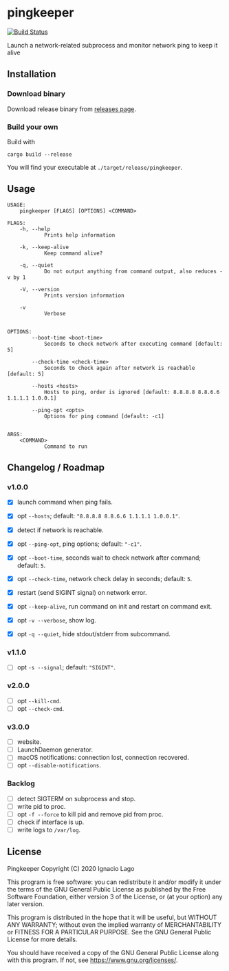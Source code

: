 # pingkeeper

[![Build Status](https://travis-ci.org/ignlg/pingkeeper.svg?branch=master)](https://travis-ci.org/ignlg/pingkeeper)

Launch a network-related subprocess and monitor network ping to keep it alive

## Installation

### Download binary

Download release binary from [releases page](https://github.com/ignlg/pingkeeper/releases).

### Build your own

Build with

```
cargo build --release
```

You will find your executable at `./target/release/pingkeeper`.

## Usage

```
USAGE:
    pingkeeper [FLAGS] [OPTIONS] <COMMAND>

FLAGS:
    -h, --help
            Prints help information

    -k, --keep-alive
            Keep command alive?

    -q, --quiet
            Do not output anything from command output, also reduces -v by 1

    -V, --version
            Prints version information

    -v
            Verbose


OPTIONS:
        --boot-time <boot-time>
            Seconds to check network after executing command [default: 5]

        --check-time <check-time>
            Seconds to check again after network is reachable [default: 5]

        --hosts <hosts>
            Hosts to ping, order is ignored [default: 8.8.8.8 8.8.6.6 1.1.1.1 1.0.0.1]

        --ping-opt <opts>
            Options for ping command [default: -c1]


ARGS:
    <COMMAND>
            Command to run
```

## Changelog / Roadmap

### v1.0.0

- [x] launch command when ping fails.

- [x] opt `--hosts`; default: `"8.8.8.8 8.8.6.6 1.1.1.1 1.0.0.1"`.
- [x] detect if network is reachable.
- [x] opt `--ping-opt`, ping options; default: `"-c1"`.

- [x] opt `--boot-time`, seconds wait to check network after command; default: `5`.
- [x] opt `--check-time`, network check delay in seconds; default: `5`.

- [x] restart (send SIGINT signal) on network error.
- [x] opt `--keep-alive`, run command on init and restart on command exit.

- [x] opt `-v --verbose`, show log.
- [x] opt `-q --quiet`, hide stdout/stderr from subcommand.

### v1.1.0

- [ ] opt `-s --signal`; default: `"SIGINT"`.

### v2.0.0

- [ ] opt `--kill-cmd`.
- [ ] opt `--check-cmd`.

### v3.0.0

- [ ] website.
- [ ] LaunchDaemon generator.
- [ ] macOS notifications: connection lost, connection recovered.
- [ ] opt `--disable-notifications`.

### Backlog

- [ ] detect SIGTERM on subprocess and stop.
- [ ] write pid to proc.
- [ ] opt `-f --force` to kill pid and remove pid from proc.
- [ ] check if interface is up.
- [ ] write logs to `/var/log`.

## License

Pingkeeper
Copyright (C) 2020 Ignacio Lago

This program is free software: you can redistribute it and/or modify
it under the terms of the GNU General Public License as published by
the Free Software Foundation, either version 3 of the License, or
(at your option) any later version.

This program is distributed in the hope that it will be useful,
but WITHOUT ANY WARRANTY; without even the implied warranty of
MERCHANTABILITY or FITNESS FOR A PARTICULAR PURPOSE. See the
GNU General Public License for more details.

You should have received a copy of the GNU General Public License
along with this program. If not, see <https://www.gnu.org/licenses/>.
